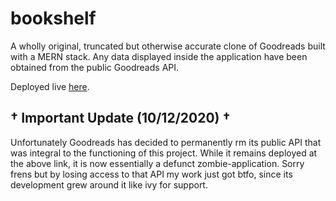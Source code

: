 # bookshelf

A wholly original, truncated but otherwise accurate clone of Goodreads built with a MERN stack. Any data displayed inside the application have been obtained from the public Goodreads API.

Deployed live [here](https://goodreads-clone.herokuapp.com).

## † Important Update (10/12/2020) †

Unfortunately Goodreads has decided to permanently rm its public API that was integral to the functioning of this project. While it remains deployed at the above link, it is now essentially a defunct zombie-application. Sorry frens but by losing access to that API my work just got btfo, since its development grew around it like ivy for support.
